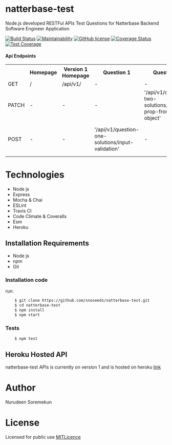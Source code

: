 # natterbase-test
Node.js developed RESTFul APIs Test Questions for Natterbase Backend Software Engineer Application

[![Build Status](https://travis-ci.com/snoseeds/natterbase-test.svg?branch=develop)](https://travis-ci.com/snoseeds/natterbase-test)
[![Maintainability](https://api.codeclimate.com/v1/badges/87cbfa83452cbb0dd136/maintainability)](https://codeclimate.com/github/snoseeds/natterbase-test/maintainability)
[![GitHub license](https://img.shields.io/github/license/snoseeds/natterbase-test.svg)](https://github.com/snoseeds/natterbase-test/blob/develop/LICENSE)
[![Coverage Status](https://coveralls.io/repos/github/snoseeds/natterbase-test/badge.svg?branch=develop)](https://coveralls.io/github/snoseeds/natterbase-test?branch=develop)
[![Test Coverage](https://api.codeclimate.com/v1/badges/87cbfa83452cbb0dd136/test_coverage)](https://codeclimate.com/github/snoseeds/natterbase-test/test_coverage)

#### Api Endpoints
<table>
    <tr>
        <th> </th>
        <th>Homepage</th>
        <th> Version 1 Homepage</th>
        <th> Question 1</th>
        <th> Question 2</th>
        <th> Question 3</th>
    </tr>
    <tr>
        <td> GET </td>
        <td>/</td>
        <td>/api/v1/ </td>
        <td> - </td>
        <td> - </td>
        <td> - </td>
    </tr>
    <tr>
        <td>PATCH</td>
        <td> - </td>
        <td> - </td>
        <td> - </td>
        <td>'/api/v1/question-two-solutions/remove-prop-from-object'</td>
        <td> - </td>
    </tr>
    <tr>
        <td>POST</td>
        <td> - </td>
        <td> - </td>
        <td>'/api/v1/question-one-solutions/input-validation'</td>
        <td> - </td>
        <td>'/api/v1/question-three-solutions/lowest-index-for-circular-trips'</td>
    </tr>
</table>

# Technologies

* Node js
* Express
* Mocha & Chai
* ESLint
* Travis CI
* Code Climate & Coveralls
* Esm
* Heroku

## Installation Requirements

* Node js
* npm
* Git

### Installation code
run: 
```Bash
    $ git clone https://github.com/snoseeds/natterbase-test.git
    $ cd natterbase-test
    $ npm install
    $ npm start
```

### Tests
```Bash
    $ npm test
```
## Heroku Hosted API
natterbase-test APIs is currently on version 1 and is hosted on heroku [link](https://snoseeds-natterbase-test-apis.herokuapp.com)


# Author

Nurudeen Soremekun

# License

Licensed for public use [MITLicence](https://opensource.org/licenses/MIT)